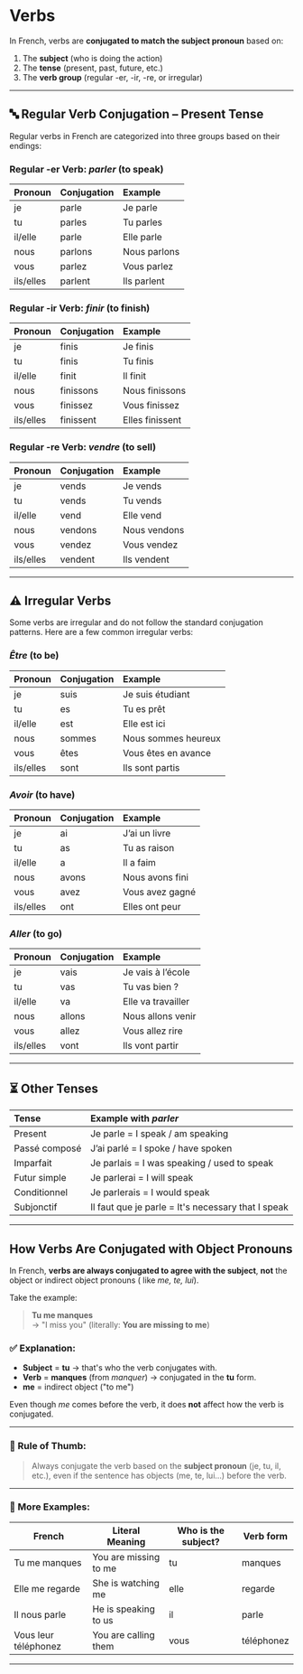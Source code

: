 ﻿# Verbs

In French, verbs are **conjugated to match the subject pronoun** based on:

1. The **subject** (who is doing the action)
2. The **tense** (present, past, future, etc.)
3. The **verb group** (regular -er, -ir, -re, or irregular)

---

## 🔤 Regular Verb Conjugation – Present Tense

Regular verbs in French are categorized into three groups based on their endings:

### Regular **-er** Verb: *parler* (to speak)

| Pronoun   | Conjugation | Example      |
|:----------|:------------|:-------------|
| je        | parle       | Je parle     |
| tu        | parles      | Tu parles    |
| il/elle   | parle       | Elle parle   |
| nous      | parlons     | Nous parlons |
| vous      | parlez      | Vous parlez  |
| ils/elles | parlent     | Ils parlent  |

### Regular **-ir** Verb: *finir* (to finish)

| Pronoun   | Conjugation | Example         |
|:----------|:------------|:----------------|
| je        | finis       | Je finis        |
| tu        | finis       | Tu finis        |
| il/elle   | finit       | Il finit        |
| nous      | finissons   | Nous finissons  |
| vous      | finissez    | Vous finissez   |
| ils/elles | finissent   | Elles finissent |

### Regular **-re** Verb: *vendre* (to sell)

| Pronoun   | Conjugation | Example      |
|:----------|:------------|:-------------|
| je        | vends       | Je vends     |
| tu        | vends       | Tu vends     |
| il/elle   | vend        | Elle vend    |
| nous      | vendons     | Nous vendons |
| vous      | vendez      | Vous vendez  |
| ils/elles | vendent     | Ils vendent  |

---

## ⚠️ Irregular Verbs

Some verbs are irregular and do not follow the standard conjugation patterns. Here are a few common irregular verbs:

### *Être* (to be)

| Pronoun   | Conjugation | Example             |
|:----------|:------------|:--------------------|
| je        | suis        | Je suis étudiant    |
| tu        | es          | Tu es prêt          |
| il/elle   | est         | Elle est ici        |
| nous      | sommes      | Nous sommes heureux |
| vous      | êtes        | Vous êtes en avance |
| ils/elles | sont        | Ils sont partis     |

### *Avoir* (to have)

| Pronoun   | Conjugation | Example         |
|:----------|:------------|:----------------|
| je        | ai          | J’ai un livre   |
| tu        | as          | Tu as raison    |
| il/elle   | a           | Il a faim       |
| nous      | avons       | Nous avons fini |
| vous      | avez        | Vous avez gagné |
| ils/elles | ont         | Elles ont peur  |

### *Aller* (to go)

| Pronoun   | Conjugation | Example            |
|:----------|:------------|:-------------------|
| je        | vais        | Je vais à l’école  |
| tu        | vas         | Tu vas bien ?      |
| il/elle   | va          | Elle va travailler |
| nous      | allons      | Nous allons venir  |
| vous      | allez       | Vous allez rire    |
| ils/elles | vont        | Ils vont partir    |

---

## ⏳ Other Tenses

| Tense         | Example with *parler*                              |
|:--------------|:---------------------------------------------------|
| Present       | Je parle = I speak / am speaking                   |
| Passé composé | J’ai parlé = I spoke / have spoken                 |
| Imparfait     | Je parlais = I was speaking / used to speak        |
| Futur simple  | Je parlerai = I will speak                         |
| Conditionnel  | Je parlerais = I would speak                       |
| Subjonctif    | Il faut que je parle = It's necessary that I speak |

---

## How Verbs Are Conjugated with Object Pronouns

In French, **verbs are always conjugated to agree with the subject**, **not** the object or indirect object pronouns (
like *me, te, lui*).

Take the example:

> **Tu me manques**  
> → "I miss you" (literally: **You are missing to me**)

### ✅ Explanation:

- **Subject** = **tu** → that's who the verb conjugates with.
- **Verb** = **manques** (from *manquer*) → conjugated in the **tu** form.
- **me** = indirect object ("to me")

Even though *me* comes before the verb, it does **not** affect how the verb is conjugated.

---

### 🧠 Rule of Thumb:

> Always conjugate the verb based on the **subject pronoun** (je, tu, il, etc.), even if the sentence has objects (me,
> te, lui...) before the verb.

---

### 🔁 More Examples:

| French               | Literal Meaning       | Who is the subject? | Verb form  |
|----------------------|-----------------------|---------------------|------------|
| Tu me manques        | You are missing to me | tu                  | manques    |
| Elle me regarde      | She is watching me    | elle                | regarde    |
| Il nous parle        | He is speaking to us  | il                  | parle      |
| Vous leur téléphonez | You are calling them  | vous                | téléphonez |

---
